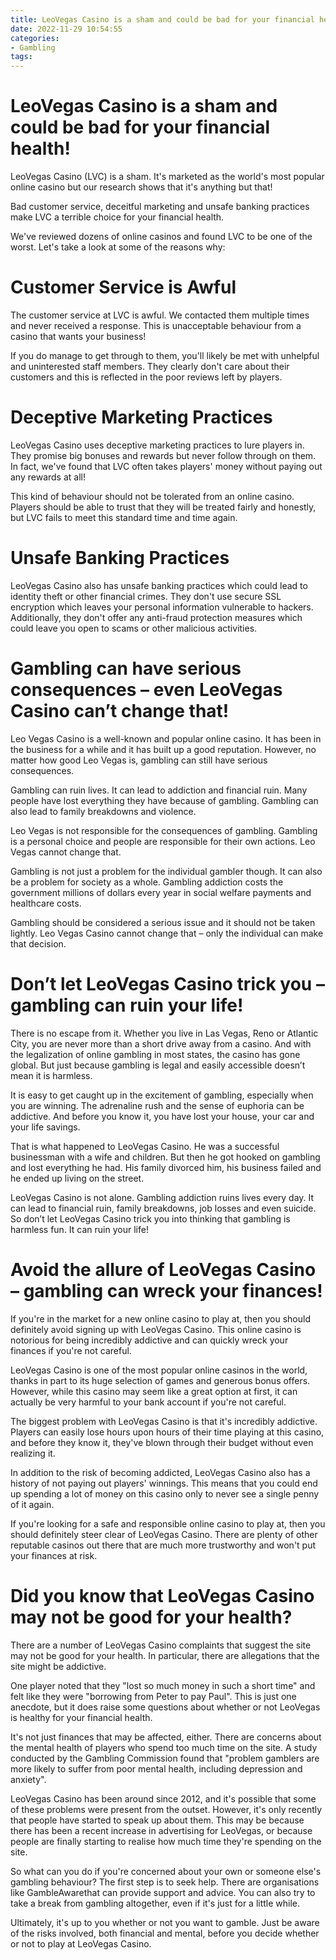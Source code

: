 ```yaml
---
title: LeoVegas Casino is a sham and could be bad for your financial health!
date: 2022-11-29 10:54:55
categories:
- Gambling
tags:
---
```



#  LeoVegas Casino is a sham and could be bad for your financial health!

LeoVegas Casino (LVC) is a sham. It's marketed as the world's most popular online casino but our research shows that it's anything but that!

Bad customer service, deceitful marketing and unsafe banking practices make LVC a terrible choice for your financial health.

We've reviewed dozens of online casinos and found LVC to be one of the worst. Let's take a look at some of the reasons why:

# Customer Service is Awful

The customer service at LVC is awful. We contacted them multiple times and never received a response. This is unacceptable behaviour from a casino that wants your business!

If you do manage to get through to them, you'll likely be met with unhelpful and uninterested staff members. They clearly don't care about their customers and this is reflected in the poor reviews left by players.

# Deceptive Marketing Practices

LeoVegas Casino uses deceptive marketing practices to lure players in. They promise big bonuses and rewards but never follow through on them. In fact, we've found that LVC often takes players' money without paying out any rewards at all!

This kind of behaviour should not be tolerated from an online casino. Players should be able to trust that they will be treated fairly and honestly, but LVC fails to meet this standard time and time again.

# Unsafe Banking Practices

LeoVegas Casino also has unsafe banking practices which could lead to identity theft or other financial crimes. They don't use secure SSL encryption which leaves your personal information vulnerable to hackers. Additionally, they don't offer any anti-fraud protection measures which could leave you open to scams or other malicious activities.

#  Gambling can have serious consequences – even LeoVegas Casino can’t change that!

Leo Vegas Casino is a well-known and popular online casino. It has been in the business for a while and it has built up a good reputation. However, no matter how good Leo Vegas is, gambling can still have serious consequences.

Gambling can ruin lives. It can lead to addiction and financial ruin. Many people have lost everything they have because of gambling. Gambling can also lead to family breakdowns and violence.

Leo Vegas is not responsible for the consequences of gambling. Gambling is a personal choice and people are responsible for their own actions. Leo Vegas cannot change that.

Gambling is not just a problem for the individual gambler though. It can also be a problem for society as a whole. Gambling addiction costs the government millions of dollars every year in social welfare payments and healthcare costs.

Gambling should be considered a serious issue and it should not be taken lightly. Leo Vegas Casino cannot change that – only the individual can make that decision.

#  Don’t let LeoVegas Casino trick you – gambling can ruin your life!

There is no escape from it. Whether you live in Las Vegas, Reno or Atlantic City, you are never more than a short drive away from a casino. And with the legalization of online gambling in most states, the casino has gone global. But just because gambling is legal and easily accessible doesn’t mean it is harmless.

It is easy to get caught up in the excitement of gambling, especially when you are winning. The adrenaline rush and the sense of euphoria can be addictive. And before you know it, you have lost your house, your car and your life savings.

That is what happened to LeoVegas Casino. He was a successful businessman with a wife and children. But then he got hooked on gambling and lost everything he had. His family divorced him, his business failed and he ended up living on the street.

LeoVegas Casino is not alone. Gambling addiction ruins lives every day. It can lead to financial ruin, family breakdowns, job losses and even suicide. So don’t let LeoVegas Casino trick you into thinking that gambling is harmless fun. It can ruin your life!

#  Avoid the allure of LeoVegas Casino – gambling can wreck your finances!

If you're in the market for a new online casino to play at, then you should definitely avoid signing up with LeoVegas Casino. This online casino is notorious for being incredibly addictive and can quickly wreck your finances if you're not careful.

LeoVegas Casino is one of the most popular online casinos in the world, thanks in part to its huge selection of games and generous bonus offers. However, while this casino may seem like a great option at first, it can actually be very harmful to your bank account if you're not careful.

The biggest problem with LeoVegas Casino is that it's incredibly addictive. Players can easily lose hours upon hours of their time playing at this casino, and before they know it, they've blown through their budget without even realizing it.

In addition to the risk of becoming addicted, LeoVegas Casino also has a history of not paying out players' winnings. This means that you could end up spending a lot of money on this casino only to never see a single penny of it again.

If you're looking for a safe and responsible online casino to play at, then you should definitely steer clear of LeoVegas Casino. There are plenty of other reputable casinos out there that are much more trustworthy and won't put your finances at risk.

#  Did you know that LeoVegas Casino may not be good for your health?

There are a number of LeoVegas Casino complaints that suggest the site may not be good for your health. In particular, there are allegations that the site might be addictive.

One player noted that they "lost so much money in such a short time" and felt like they were "borrowing from Peter to pay Paul". This is just one anecdote, but it does raise some questions about whether or not LeoVegas is healthy for your financial health.

It's not just finances that may be affected, either. There are concerns about the mental health of players who spend too much time on the site. A study conducted by the Gambling Commission found that "problem gamblers are more likely to suffer from poor mental health, including depression and anxiety".

LeoVegas Casino has been around since 2012, and it's possible that some of these problems were present from the outset. However, it's only recently that people have started to speak up about them. This may be because there has been a recent increase in advertising for LeoVegas, or because people are finally starting to realise how much time they're spending on the site.

So what can you do if you're concerned about your own or someone else's gambling behaviour? The first step is to seek help. There are organisations like GambleAwarethat can provide support and advice. You can also try to take a break from gambling altogether, even if it's just for a little while.

Ultimately, it's up to you whether or not you want to gamble. Just be aware of the risks involved, both financial and mental, before you decide whether or not to play at LeoVegas Casino.